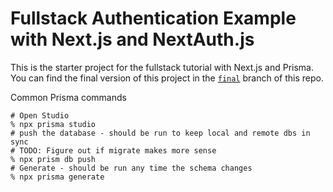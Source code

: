 # Fullstack Authentication Example with Next.js and NextAuth.js

This is the starter project for the fullstack tutorial with Next.js and Prisma. You can find the final version of this project in the [`final`](https://github.com/prisma/blogr-nextjs-prisma/tree/final) branch of this repo.


Common Prisma commands
```shell
# Open Studio
% npx prisma studio
# push the database - should be run to keep local and remote dbs in sync
# TODO: Figure out if migrate makes more sense
% npx prism db push
# Generate - should be run any time the schema changes
% npx prisma generate
```